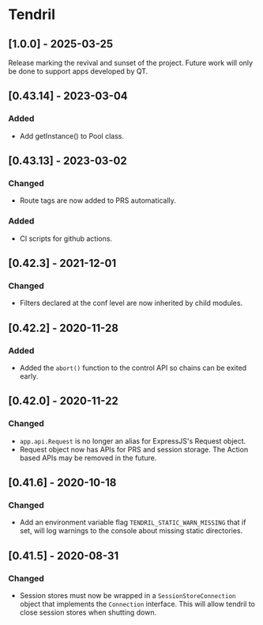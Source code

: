 # Tendril

## [1.0.0] - 2025-03-25

Release marking the revival and sunset of the project. Future work will only 
be done to support apps developed by QT.

## [0.43.14] - 2023-03-04

### Added
 - Add getInstance() to Pool class.

## [0.43.13] - 2023-03-02

### Changed
 - Route tags are now added to PRS automatically.
 
### Added
 - CI scripts for github actions.

## [0.42.3] - 2021-12-01

### Changed
- Filters declared at the conf level are now inherited by child modules.

## [0.42.2] - 2020-11-28

### Added
- Added the `abort()` function to the control API so chains can be exited early.

## [0.42.0] - 2020-11-22

### Changed
- `app.api.Request` is no longer an alias for ExpressJS's Request object.
- Request object now has APIs for PRS and session storage. The Action based 
  APIs may be removed in the future.

## [0.41.6] - 2020-10-18

### Changed
- Add an environment variable flag `TENDRIL_STATIC_WARN_MISSING` that if set,
will log warnings to the console about missing static directories.

## [0.41.5] - 2020-08-31

### Changed
- Session stores must now be wrapped in a `SessionStoreConnection` object
that implements the `Connection` interface. This will allow tendril to close
session stores when shutting down.
